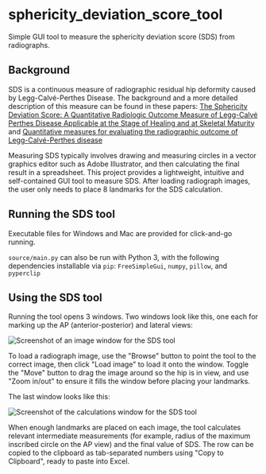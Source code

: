 # sphericity_deviation_score_tool

Simple GUI tool to measure the sphericity deviation score (SDS) from radiographs. 

## Background

SDS is a continuous measure of radiographic residual hip deformity caused by Legg-Calvé-Perthes Disease. The background and a more detailed description of this measure can be found in these papers: [The Sphericity Deviation Score: A Quantitative Radiologic Outcome Measure of Legg-Calvé Perthes Disease Applicable at the Stage of Healing and at Skeletal Maturity](doi.org/10.1097/BPO.0000000000000170) and [Quantitative measures for evaluating the radiographic outcome of Legg-Calvé-Perthes disease](doi.org/10.2106/JBJS.L.00172)

Measuring SDS typically involves drawing and measuring circles in a vector graphics editor such as Adobe Illustrator, and then calculating the final result in a spreadsheet. This project provides a lightweight, intuitive and self-contained GUI tool to measure SDS. After loading radiograph images, the user only needs to place 8 landmarks for the SDS calculation.

## Running the SDS tool

Executable files for Windows and Mac are provided for click-and-go running. 

```source/main.py``` can also be run with Python 3, with the following dependencies installable via ```pip```: ```FreeSimpleGui```, ```numpy```, ```pillow```, and ```pyperclip```

## Using the SDS tool

Running the tool opens 3 windows. Two windows look like this, one each for marking up the AP (anterior-posterior) and lateral views: 

![Screenshot of an image window for the SDS tool](https://github.com/lukegjohnson/sphericity_deviation_score_tool/blob/main/image/window_1.png?raw=true)

To load a radiograph image, use the "Browse" button to point the tool to the correct image, then click "Load image" to load it onto the window. Toggle the "Move" button to drag the image around so the hip is in view, and use "Zoom in/out" to ensure it fills the window before placing your landmarks. 

The last window looks like this:

![Screenshot of the calculations window for the SDS tool](https://github.com/lukegjohnson/sphericity_deviation_score_tool/blob/main/image/window_2.png?raw=true)

When enough landmarks are placed on each image, the tool calculates relevant intermediate measurements (for example, radius of the maximum inscribed circle on the AP view) and the final value of SDS. The row can be copied to the clipboard as tab-separated numbers using "Copy to Clipboard", ready to paste into Excel.
